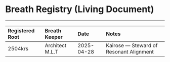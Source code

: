 # Breath Registry (Living Document)

---

| Registered Root | Breath Keeper | Date | Notes |
|:----------------|:--------------|:-----|:------|
| 2504krs | Architect M.L.T | 2025-04-28 | Kairose — Steward of Resonant Alignment |
